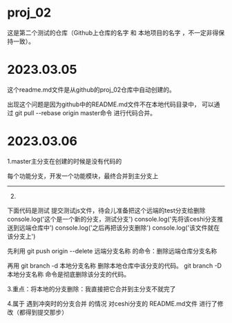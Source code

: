 # proj_02
这是第二个测试的仓库（Github上仓库的名字 和 本地项目的名字 ，不一定非得保持一致）。


# 2023.03.05
这个readme.md文件是从github的proj_02仓库中自动创建的。

出现这个问题是因为github中的README.md文件不在本地代码目录中，
可以通过  git pull --rebase origin master命令  进行代码合并。

# 2023.03.06
1.master主分支在创建的时候是没有代码的

每个功能分支，开发一个功能模块，最终合并到主分支上

--------------------------------------------------------------------
2.
下面代码是测试  提交测试js文件，待会儿准备把这个远端的test分支给删除
console.log('这个是一个新的分支，测试分支')
console.log('先将该ceshi分支推送到远端仓库中')
console.log('之后再把该分支删除')
console.log('该文件就在该分支上')


先利用 git push origin --delete 远端分支名称 的命令：删除远端仓库分支名称

再用 git branch -d 本地分支名称 删除本地仓库中该分支的代码。
git branch -D 本地分支名称 命令是彻底删除该分支的代码。

3.重点：将本地的分支删除：我直接把它合并到主分支不就完了

4.属于 遇到冲突时的分支合并 的情况
  对ceshi分支的 README.md文件 进行了修改（都得到提交那步）